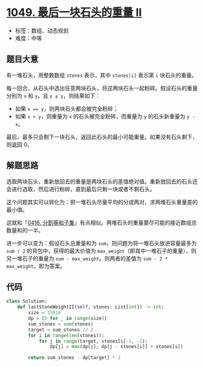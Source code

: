 # [1049. 最后一块石头的重量 II](https://leetcode.cn/problems/last-stone-weight-ii/)

- 标签：数组、动态规划
- 难度：中等

## 题目大意

有一堆石头，用整数数组 `stones` 表示，其中 `stones[i]` 表示第 `i` 块石头的重量。

每一回合，从石头中选出任意两块石头，将这两块石头一起粉碎。假设石头的重量分别为 `x` 和 `y`。且 `x ≤ y`，则结果如下：

- 如果 `x == y`，则两块石头都会被完全粉碎；
- 如果 `x < y`，则重量为 `x` 的石头被完全粉碎，而重量为 `y` 的石头新重量为 `y - x`。

最后，最多只会剩下一块石头，返回此石头的最小可能重量。如果没有石头剩下，则返回 0。

## 解题思路

选取两块石头，重新放回去的重量是两块石头的差值绝对值。重新放回去的石头还会进行选取，然后进行粉碎，直到最后只剩一块或者不剩石头。

这个问题其实可以转化为：把一堆石头尽量平均的分成两对，求两堆石头重量差的最小值。

这就和「[0416. 分割等和子集](https://leetcode.cn/problems/partition-equal-subset-sum/)」有点相似。两堆石头的重量要尽可能的接近数组总数量和的一半。

进一步可以变为：假设石头总重量和为 `sum`，则问题为将一堆石头放进容量最多为 `sum / 2` 的背包中，获得的最大价值为 `max_weight`（即其中一堆石子的重量），则另一堆石子的重量为 `sum - max_weight`。则两者的差值为 `sum - 2 * max_weight`，即为答案。

## 代码

```Python
class Solution:
    def lastStoneWeightII(self, stones: List[int]) -> int:
        size = 15010
        dp = [0 for _ in range(size)]
        sum_stones = sum(stones)
        target = sum_stones // 2
        for i in range(len(stones)):
            for j in range(target, stones[i]-1, -1):
                dp[j] = max(dp[j], dp[j - stones[i]] + stones[i])

        return sum_stones - dp[target] * 2
```

